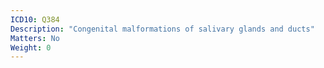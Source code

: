 ```yaml
---
ICD10: Q384
Description: "Congenital malformations of salivary glands and ducts"
Matters: No
Weight: 0
---
```


